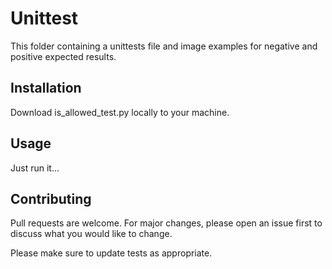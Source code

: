# Unittest

This folder containing a unittests file and image examples for negative and positive expected results.

## Installation

Download is_allowed_test.py locally to your machine.

## Usage

Just run it...

## Contributing
Pull requests are welcome. For major changes, please open an issue first to discuss what you would like to change.

Please make sure to update tests as appropriate.
